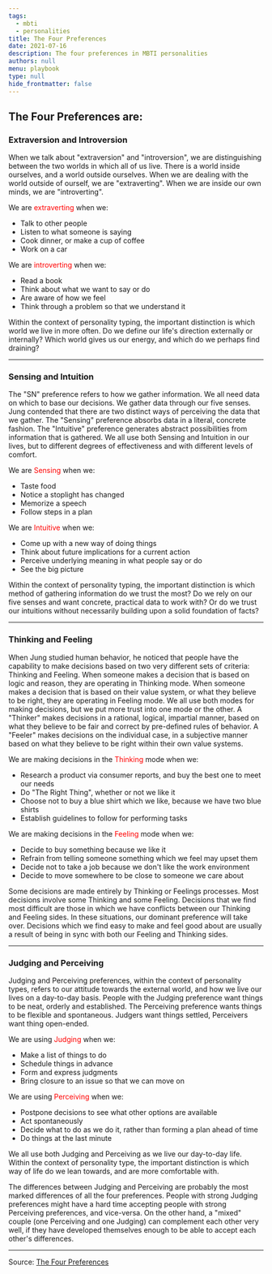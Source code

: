```yaml
---
tags: 
  - mbti
  - personalities
title: The Four Preferences
date: 2021-07-16
description: The four preferences in MBTI personalities
authors: null
menu: playbook
type: null
hide_frontmatter: false
---
```

## The Four Preferences are:

### Extraversion and Introversion
When we talk about "extraversion" and "introversion", we are distinguishing between the two worlds in which all of us live. There is a world inside ourselves, and a world outside ourselves. When we are dealing with the world outside of ourself, we are "extraverting". When we are inside our own minds, we are "introverting".

We are <span style='color:red'>extraverting</span> when we:

* Talk to other people
* Listen to what someone is saying
* Cook dinner, or make a cup of coffee
* Work on a car

We are <span style='color:red'>introverting</span> when we:

* Read a book
* Think about what we want to say or do
* Are aware of how we feel
* Think through a problem so that we understand it

Within the context of personality typing, the important distinction is which world we live in more often. Do we define our life's direction externally or internally? Which world gives us our energy, and which do we perhaps find draining?

---

### Sensing and Intuition
The "SN" preference refers to how we gather information. We all need data on which to base our decisions. We gather data through our five senses. Jung contended that there are two distinct ways of perceiving the data that we gather. The "Sensing" preference absorbs data in a literal, concrete fashion. The "Intuitive" preference generates abstract possibilities from information that is gathered. We all use both Sensing and Intuition in our lives, but to different degrees of effectiveness and with different levels of comfort.

We are <span style='color:red'>Sensing</span> when we:

* Taste food
* Notice a stoplight has changed
* Memorize a speech
* Follow steps in a plan

We are <span style='color:red'>Intuitive</span> when we:

* Come up with a new way of doing things
* Think about future implications for a current action
* Perceive underlying meaning in what people say or do
* See the big picture

Within the context of personality typing, the important distinction is which method of gathering information do we trust the most? Do we rely on our five senses and want concrete, practical data to work with? Or do we trust our intuitions without necessarily building upon a solid foundation of facts?

---

### Thinking and Feeling
When Jung studied human behavior, he noticed that people have the capability to make decisions based on two very different sets of criteria: Thinking and Feeling. When someone makes a decision that is based on logic and reason, they are operating in Thinking mode. When someone makes a decision that is based on their value system, or what they believe to be right, they are operating in Feeling mode. We all use both modes for making decisions, but we put more trust into one mode or the other. A "Thinker" makes decisions in a rational, logical, impartial manner, based on what they believe to be fair and correct by pre-defined rules of behavior. A "Feeler" makes decisions on the individual case, in a subjective manner based on what they believe to be right within their own value systems.

We are making decisions in the <span style='color:red'>Thinking</span> mode when we:

* Research a product via consumer reports, and buy the best one to meet our needs
* Do "The Right Thing", whether or not we like it
* Choose not to buy a blue shirt which we like, because we have two blue shirts
* Establish guidelines to follow for performing tasks

We are making decisions in the <span style='color:red'>Feeling</span> mode when we:

* Decide to buy something because we like it
* Refrain from telling someone something which we feel may upset them
* Decide not to take a job because we don't like the work environment
* Decide to move somewhere to be close to someone we care about

Some decisions are made entirely by Thinking or Feelings processes. Most decisions involve some Thinking and some Feeling. Decisions that we find most difficult are those in which we have conflicts between our Thinking and Feeling sides. In these situations, our dominant preference will take over. Decisions which we find easy to make and feel good about are usually a result of being in sync with both our Feeling and Thinking sides.

---

### Judging and Perceiving
Judging and Perceiving preferences, within the context of personality types, refers to our attitude towards the external world, and how we live our lives on a day-to-day basis. People with the Judging preference want things to be neat, orderly and established. The Perceiving preference wants things to be flexible and spontaneous. Judgers want things settled, Perceivers want thing open-ended.

We are using <span style='color:red'>Judging</span> when we:

* Make a list of things to do
* Schedule things in advance
* Form and express judgments
* Bring closure to an issue so that we can move on

We are using <span style='color:red'>Perceiving</span> when we:

* Postpone decisions to see what other options are available
* Act spontaneously
* Decide what to do as we do it, rather than forming a plan ahead of time
* Do things at the last minute

We all use both Judging and Perceiving as we live our day-to-day life. Within the context of personality type, the important distinction is which way of life do we lean towards, and are more comfortable with.

The differences between Judging and Perceiving are probably the most marked differences of all the four preferences. People with strong Judging preferences might have a hard time accepting people with strong Perceiving preferences, and vice-versa. On the other hand, a "mixed" couple (one Perceiving and one Judging) can complement each other very well, if they have developed themselves enough to be able to accept each other's differences.

---

Source: [The Four Preferences](https://www.personalitypage.com/html/four-prefs.html)

